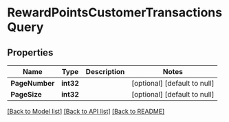 # RewardPointsCustomerTransactionsQuery

## Properties
Name | Type | Description | Notes
------------ | ------------- | ------------- | -------------
**PageNumber** | **int32** |  | [optional] [default to null]
**PageSize** | **int32** |  | [optional] [default to null]

[[Back to Model list]](../README.md#documentation-for-models) [[Back to API list]](../README.md#documentation-for-api-endpoints) [[Back to README]](../README.md)


